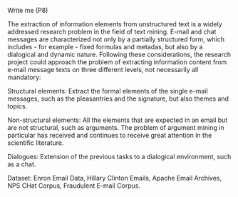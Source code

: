 
Write me (P8) 

The extraction of information elements from unstructured text is a widely addressed research problem in the field of text mining. E-mail and chat messages are characterized not only by a partially structured form, which includes - for example - fixed formulas and metadas, but also by a dialogical and dynamic nature. Following these considerations, the research project could approach the problem of extracting information content from e-mail message texts on three different levels, not necessarily all mandatory:

Structural elements: Extract the formal elements of the single e-mail messages, such as the pleasantries and the signature, but also themes and topics.

Non-structural elements: All the elements that are expected in an email but are not structural, such as arguments. The problem of argument mining in particular has received and continues to receive great attention in the scientific literature.

Dialogues: Extension of the previous tasks to a dialogical environment, such as a chat.

Dataset: Enron Email Data, Hillary Clinton Emails, Apache Email Archives, NPS CHat Corpus, Fraudulent E-mail Corpus.
